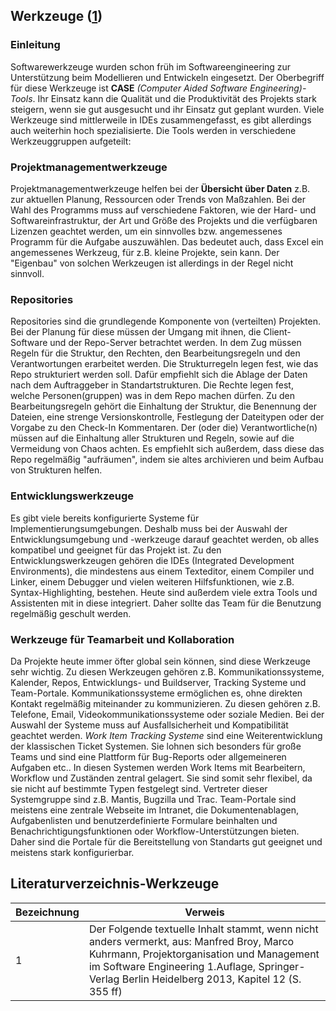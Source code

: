 ## Werkzeuge ([1](#Literaturverzeichnis-Werkzeuge))

### Einleitung
Softwarewerkzeuge wurden schon früh im Softwareengineering zur Unterstützung beim Modellieren und Entwickeln eingesetzt. Der Oberbegriff für diese Werkzeuge ist __CASE__ _(Computer Aided Software Engineering)-Tools_. Ihr Einsatz kann die Qualität und die Produktivität des Projekts stark steigern, wenn sie gut ausgesucht und ihr Einsatz gut geplant wurden. Viele Werkzeuge sind mittlerweile in IDEs zusammengefasst, es gibt allerdings auch weiterhin hoch spezialisierte. Die Tools werden in verschiedene Werkzeuggruppen aufgeteilt:

### Projektmanagementwerkzeuge
Projektmanagementwerkzeuge helfen bei der __Übersicht über Daten__ z.B. zur aktuellen Planung, Ressourcen oder Trends von Maßzahlen. Bei der Wahl des Programms muss auf verschiedene Faktoren, wie der Hard- und Softwareinfrastruktur, der Art und Größe des Projekts und die verfügbaren Lizenzen geachtet werden, um ein sinnvolles bzw. angemessenes Programm für die Aufgabe auszuwählen. Das bedeutet auch, dass Excel ein angemessenes Werkzeug, für z.B. kleine Projekte, sein kann. Der "Eigenbau" von solchen Werkzeugen ist allerdings in der Regel nicht sinnvoll.

### Repositories
Repositories sind die grundlegende Komponente von (verteilten) Projekten. Bei der Planung für diese müssen der Umgang mit ihnen, die Client-Software und der Repo-Server betrachtet werden. In dem Zug müssen Regeln für die Struktur, den Rechten, den Bearbeitungsregeln und den Verantwortungen erarbeitet werden. Die Strukturregeln legen fest, wie das Repo strukturiert werden soll. Dafür empfiehlt sich die Ablage der Daten nach dem Auftraggeber in Standartstrukturen. Die Rechte legen fest, welche Personen(gruppen) was in dem Repo machen dürfen. Zu den Bearbeitungsregeln gehört die Einhaltung der Struktur, die Benennung der Dateien, eine strenge Versionskontrolle, Festlegung der Dateitypen oder der Vorgabe zu den Check-In Kommentaren. Der (oder die) Verantwortliche(n) müssen auf die Einhaltung aller Strukturen und Regeln, sowie auf die Vermeidung von Chaos achten. Es empfiehlt sich außerdem, dass diese das Repo regelmäßig "aufräumen", indem sie altes archivieren und beim Aufbau von Strukturen helfen.

### Entwicklungswerkzeuge
Es gibt viele bereits konfigurierte Systeme für Implementierungsumgebungen. Deshalb muss bei der Auswahl der Entwicklungsumgebung und -werkzeuge darauf geachtet werden, ob alles kompatibel und geeignet für das Projekt ist. Zu den Entwicklungswerkzeugen gehören die IDEs (Integrated Development Environments), die mindestens aus einem Texteditor, einem Compiler und Linker, einem Debugger und vielen weiteren Hilfsfunktionen, wie z.B. Syntax-Highlighting, bestehen. Heute sind außerdem viele extra Tools und Assistenten mit in diese integriert. Daher sollte das Team für die Benutzung regelmäßig geschult werden.

### Werkzeuge für Teamarbeit und Kollaboration
Da Projekte heute immer öfter global sein können, sind diese Werkzeuge sehr wichtig. Zu diesen Werkzeugen gehören z.B. Kommunikationssysteme, Kalender, Repos, Entwicklungs- und Buildserver, Tracking Systeme und Team-Portale. Kommunikationssysteme ermöglichen es, ohne direkten Kontakt regelmäßig miteinander zu kommunizieren. Zu diesen gehören z.B. Telefone, Email, Videokommunikationssysteme oder soziale Medien. Bei der Auswahl der Systeme muss auf Ausfallsicherheit und Kompatibilität geachtet werden. 
_Work Item Tracking Systeme_ sind eine Weiterentwicklung der klassischen Ticket Systemen. Sie lohnen sich besonders für große Teams und sind eine Plattform für Bug-Reports oder allgemeineren Aufgaben etc.. In diesen Systemen werden Work Items mit Bearbeitern, Workflow und Zuständen zentral gelagert. Sie sind somit sehr flexibel, da sie nicht auf bestimmte Typen festgelegt sind. Vertreter dieser Systemgruppe sind z.B. Mantis, Bugzilla und Trac. Team-Portale sind meistens eine zentrale Webseite im Intranet, die Dokumentenablagen, Aufgabenlisten und benutzerdefinierte Formulare beinhalten und Benachrichtigungsfunktionen oder Workflow-Unterstützungen bieten. Daher sind die Portale für die Bereitstellung von Standarts gut geeignet und meistens stark konfigurierbar.


## Literaturverzeichnis-Werkzeuge
Bezeichnung | Verweis
----------- | ------------------------------------------------------------------------------------------------------------------
1           | Der Folgende textuelle Inhalt stammt, wenn nicht anders vermerkt, aus: Manfred Broy, Marco Kuhrmann, Projektorganisation und Management im Software Engineering  1.Auflage, Springer-Verlag Berlin Heidelberg 2013, Kapitel 12 (S. 355 ff)
